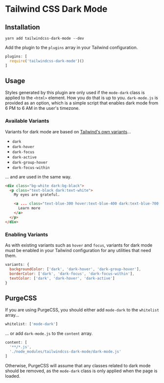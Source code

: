# Tailwind CSS Dark Mode

## Installation

```
yarn add tailwindcss-dark-mode --dev
```

Add the plugin to the `plugins` array in your Tailwind configuration.

```javascript
plugins: [
  require('tailwindcss-dark-mode')()
]
```

## Usage

Styles generated by this plugin are only used if the `mode-dark` class is applied to the `<html>` element. How you do that is up to you. `dark-mode.js` is provided as an option, which is a simple script that enables dark mode from 6 PM to 6 AM in the user's timezone.

### Available Variants

Variants for dark mode are based on [Tailwind's own variants](https://tailwindcss.com/docs/state-variants/)...

- `dark`
- `dark-hover`
- `dark-focus`
- `dark-active`
- `dark-group-hover`
- `dark-focus-within`

... and are used in the same way.

```html
<div class="bg-white dark:bg-black">
  <p class="text-black dark:text-white">
    My eyes are grateful.

    <a ... class="text-blue-300 hover:text-blue-400 dark:text-blue-700 dark-hover:text-blue-600">
      Learn more
    </a>
  </p>
</div>
```

### Enabling Variants

As with existing variants such as `hover` and `focus`, variants for dark mode must be enabled in your Tailwind configuration for any utilities that need them.

```javascript
variants: {
  backgroundColor: ['dark', 'dark-hover', 'dark-group-hover'],
  borderColor: ['dark', 'dark-focus', 'dark-focus-within'],
  textColor: ['dark', 'dark-hover', 'dark-active']
}
```

## PurgeCSS

If you are using PurgeCSS, you should either add `mode-dark` to the `whitelist` array...

```javascript
whitelist: ['mode-dark']
```

... or add `dark-mode.js` to the `content` array.

```javascript
content: [
  '**/*.js',
  './node_modules/tailwindcss-dark-mode/dark-mode.js'
]
```

Otherwise, PurgeCSS will assume that any classes related to dark mode should be removed, as the `mode-dark` class is only applied when the page is loaded.
